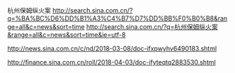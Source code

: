 杭州保姆纵火案
http://search.sina.com.cn/?q=%BA%BC%D6%DD%B1%A3%C4%B7%D7%DD%BB%F0%B0%B8&range=all&c=news&sort=time
http://search.sina.com.cn/?q=杭州保姆纵火案&range=all&c=news&sort=time&ie=utf-8
<!-- 有评论 -->
http://news.sina.com.cn/c/nd/2018-03-08/doc-ifxpwyhv6490183.shtml
<!-- 没评论 -->
http://finance.sina.com.cn/roll/2018-04-03/doc-ifyteqtq2883530.shtml
